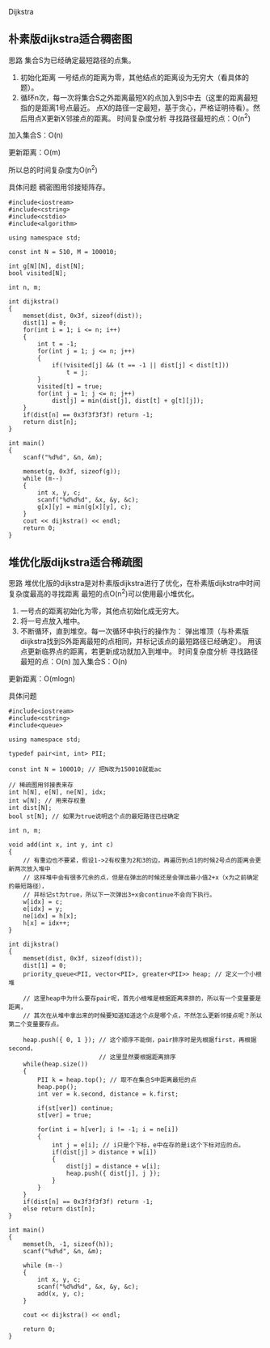 Dijkstra
## 朴素版dijkstra适合稠密图
思路
集合S为已经确定最短路径的点集。
1. 初始化距离
一号结点的距离为零，其他结点的距离设为无穷大（看具体的题）。
2. 循环n次，每一次将集合S之外距离最短X的点加入到S中去（这里的距离最短指的是距离1号点最近。
点X的路径一定最短，基于贪心，严格证明待看）。然后用点X更新X邻接点的距离。
时间复杂度分析
寻找路径最短的点：O(n<sup>2</sup>)

加入集合S：O(n)

更新距离：O(m)

所以总的时间复杂度为O(n<sup>2</sup>)

具体问题
稠密图用邻接矩阵存。
~~~
#include<iostream>
#include<cstring>
#include<cstdio>
#include<algorithm>

using namespace std;

const int N = 510, M = 100010;

int g[N][N], dist[N];
bool visited[N];

int n, m;

int dijkstra()
{
    memset(dist, 0x3f, sizeof(dist));
    dist[1] = 0;
    for(int i = 1; i <= n; i++)
    {
        int t = -1;
        for(int j = 1; j <= n; j++)
        {
            if(!visited[j] && (t == -1 || dist[j] < dist[t]))
                t = j;
        }
        visited[t] = true;
        for(int j = 1; j <= n; j++)
            dist[j] = min(dist[j], dist[t] + g[t][j]);
    }
    if(dist[n] == 0x3f3f3f3f) return -1;
    return dist[n];
}

int main()
{
    scanf("%d%d", &n, &m);

    memset(g, 0x3f, sizeof(g));
    while (m--)
    {
        int x, y, c;
        scanf("%d%d%d", &x, &y, &c);
        g[x][y] = min(g[x][y], c);
    }
    cout << dijkstra() << endl;
    return 0;
}
~~~
## 堆优化版dijkstra适合稀疏图
思路
堆优化版的dijkstra是对朴素版dijkstra进行了优化，在朴素版dijkstra中时间复杂度最高的寻找距离
最短的点O(n<sup>2</sup>)可以使用最小堆优化。
1. 一号点的距离初始化为零，其他点初始化成无穷大。
2. 将一号点放入堆中。
3. 不断循环，直到堆空。每一次循环中执行的操作为：
    弹出堆顶（与朴素版diijkstra找到S外距离最短的点相同，并标记该点的最短路径已经确定）。
    用该点更新临界点的距离，若更新成功就加入到堆中。
时间复杂度分析
寻找路径最短的点：O(n)
加入集合S：O(n)

更新距离：O(mlogn)

具体问题
~~~
#include<iostream>
#include<cstring>
#include<queue>

using namespace std;

typedef pair<int, int> PII;

const int N = 100010; // 把N改为150010就能ac

// 稀疏图用邻接表来存
int h[N], e[N], ne[N], idx;
int w[N]; // 用来存权重
int dist[N];
bool st[N]; // 如果为true说明这个点的最短路径已经确定

int n, m;

void add(int x, int y, int c)
{
    // 有重边也不要紧，假设1->2有权重为2和3的边，再遍历到点1的时候2号点的距离会更新两次放入堆中
    // 这样堆中会有很多冗余的点，但是在弹出的时候还是会弹出最小值2+x（x为之前确定的最短路径），
    // 并标记st为true，所以下一次弹出3+x会continue不会向下执行。
    w[idx] = c;
    e[idx] = y;
    ne[idx] = h[x]; 
    h[x] = idx++;
}

int dijkstra()
{
    memset(dist, 0x3f, sizeof(dist));
    dist[1] = 0;
    priority_queue<PII, vector<PII>, greater<PII>> heap; // 定义一个小根堆
    
    // 这里heap中为什么要存pair呢，首先小根堆是根据距离来排的，所以有一个变量要是距离，
    // 其次在从堆中拿出来的时候要知道知道这个点是哪个点，不然怎么更新邻接点呢？所以第二个变量要存点。
    
    heap.push({ 0, 1 }); // 这个顺序不能倒，pair排序时是先根据first，再根据second，
                         // 这里显然要根据距离排序
    while(heap.size())
    {
        PII k = heap.top(); // 取不在集合S中距离最短的点
        heap.pop();
        int ver = k.second, distance = k.first;

        if(st[ver]) continue;
        st[ver] = true;

        for(int i = h[ver]; i != -1; i = ne[i])
        {
            int j = e[i]; // i只是个下标，e中在存的是i这个下标对应的点。
            if(dist[j] > distance + w[i])
            {
                dist[j] = distance + w[i];
                heap.push({ dist[j], j });
            }
        }
    }
    if(dist[n] == 0x3f3f3f3f) return -1;
    else return dist[n];
}

int main()
{
    memset(h, -1, sizeof(h));
    scanf("%d%d", &n, &m);

    while (m--)
    {
        int x, y, c;
        scanf("%d%d%d", &x, &y, &c);
        add(x, y, c);
    }

    cout << dijkstra() << endl;

    return 0;
}
~~~